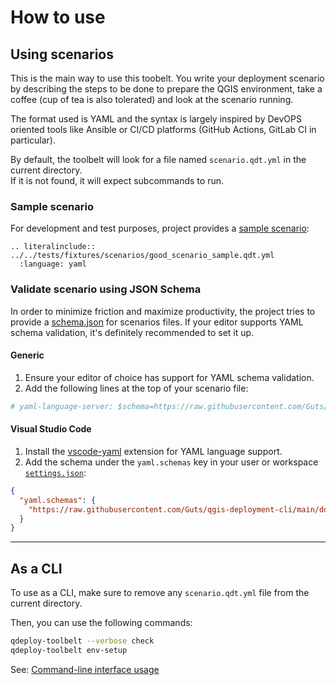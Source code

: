# How to use

## Using scenarios

This is the main way to use this toobelt. You write your deployment scenario by describing the steps to be done to prepare the QGIS environment, take a coffee (cup of tea is also tolerated) and look at the scenario running.

The format used is YAML and the syntax is largely inspired by DevOPS oriented tools like Ansible or CI/CD platforms (GitHub Actions, GitLab CI in particular).

By default, the toolbelt will look for a file named `scenario.qdt.yml` in the current directory.  
If it is not found, it will expect subcommands to run.

### Sample scenario

For development and test purposes, project provides a [sample scenario](https://github.com/Guts/qgis-deployment-cli/blob/main/tests/fixtures/scenarios/good_scenario_sample.qdt.yml):

```{eval-rst}
.. literalinclude:: ../../tests/fixtures/scenarios/good_scenario_sample.qdt.yml
  :language: yaml
```

### Validate scenario using JSON Schema

In order to minimize friction and maximize productivity, the project tries to provide a [schema.json](https://json-schema.org/) for scenarios files. If your editor supports YAML schema validation, it's definitely recommended to set it up.

#### Generic

1. Ensure your editor of choice has support for YAML schema validation.
2. Add the following lines at the top of your scenario file:

```yaml
# yaml-language-server: $schema=https://raw.githubusercontent.com/Guts/qgis-deployment-cli/main/docs/schemas/schema.json
```

#### Visual Studio Code

1. Install the [vscode-yaml](https://marketplace.visualstudio.com/items?itemname=redhat.vscode-yaml) extension for YAML language support.
2. Add the schema under the `yaml.schemas` key in your user or workspace [`settings.json`](https://code.visualstudio.com/docs/getstarted/settings):

```json
{
  "yaml.schemas": {
    "https://raw.githubusercontent.com/Guts/qgis-deployment-cli/main/docs/schemas/schema.json": "*.qdt.yml"
  }
}
```

---

## As a CLI

To use as a CLI, make sure to remove any `scenario.qdt.yml` file from the current directory.

Then, you can use the following commands:

```bash
qdeploy-toolbelt --verbose check
qdeploy-toolbelt env-setup
```

See: [Command-line interface usage](./cli.md)
